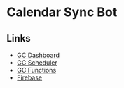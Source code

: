 # Calendar Sync Bot

## Links
- [GC Dashboard](https://console.cloud.google.com/home/dashboard?project=calendar-sync-5af3d)
- [GC Scheduler](https://console.cloud.google.com/cloudscheduler?project=calendar-sync-5af3d)
- [GC Functions](https://console.cloud.google.com/functions/list?project=calendar-sync-5af3d)
- [Firebase](https://console.firebase.google.com/project/calendar-sync-5af3d/functions)
